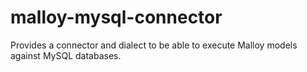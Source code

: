 # malloy-mysql-connector
Provides a connector and dialect to be able to execute Malloy models against MySQL databases.
